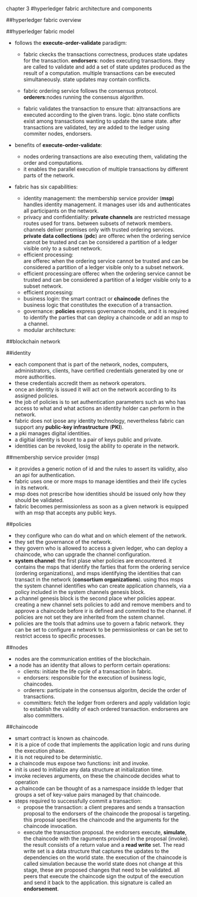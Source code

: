 chapter 3
#hyperledger fabric architecture and components

##hyperledger fabric overview



##hyperledger fabric model

- follows the **execute-order-validate** paradigm:

	- fabric ckecks the transactions correctness, produces state updates for the transaction. **endorsers**: nodes executing transactions. they are called to validate and add a set of state updates produced as the result of a computation. multiple transactions can be executed simultaneously. state updates may contain conflicts.

	- fabric ordering service follows the consensus protocol. **orderers**:nodes running the consensus algorithm.

	- fabric validates the transaction to ensure that: a)transactions are executed according to the given trans. logic. b)no state conflicts exist among transactions wanting to update the same state. after transactions are validated, tey are added to the ledger using commiter nodes, endorsers.

- benefits of **execute-order-validate**:
	- nodes ordering transactions are also executing them, validating the order and computations.
	- it enables the parallel execution of multiple transactions by different parts of the network.

- fabric has six capabilities:
	- identity management: the membership service provider (**msp**) handles identity management. it manages user ids and authenticates all participants on the network.
	- privacy and confidentiality: **private channels** are restricted message routes used for trans. between subsets of network members. channels deliver promises only with trusted ordering services. **private data collections** (**pdc**) are offerec when the ordering service cannot be trusted and can be considered a partition of a ledger visible only to a subset network.
	- efficient processing:  
are offerec when the ordering service cannot be trusted and can be considered a partition of a ledger visible only to a subset network.
	- efficient processing:are offerec when the ordering service cannot be trusted and can be considered a partition of a ledger visible only to a subset network.
	- efficient processing:
	- business login: the smart contract or **chaincode** defines the business logic that constitutes the execution of a transaction.
	- governance: **policies** express governance models, and it is required to identify the parties that can deploy a chaincode or add an msp to a channel. 
	- modular architecture: 

##blockchain network
 

##identity
- each component that is part of the network, nodes, computers, administrators, clients, have certified credentials generated by one or more authorities.
- these credentials accredit them as network operators.
- once an identity is issued it will act on the network according to its assigned policies.
- the job of policies is to set authentication parameters such as who has access to what and what actions an identity holder can perform in the network.
- fabric does not ipose any identity technology, nevertheless fabric can support any **public-key infrastructure** (**PKI**).
- a pki manages digital identities.
- a digitial identity is bount to a pair of keys public and private.
- identities can be revoked, losig the ability to operate in the network.

##membership service provider (msp)
- it provides a generic notion of id and the rules to assert its validity, also an api for authentication.
- fabric uses one or more msps to manage identities and their life cycles in its network.
- msp does not prescribe how identities should be issued only how they should be validated.
- fabric becomes permissionless as soon as a given network is equipped with an msp that accepts any public keys.

##policies
- they configure who can do what and on which element of the network.
- they set the governance of the network.
- they govern who is allowed to access a given ledger, who can deploy a chaincode, who can upgrade the channel configuration.
- **system channel**: the first plase wher policies are encountered. it contains the msps that identify the farties that form the ordering service (ordering organizations), and msps identifying the identities that can transact in the network (**consortium organizations**). using thos msps the system channel identifies who can create application channels, via a policy included in the system channels genesis block.
- a channel genesis block is the second place wher policies appear. creating a new channel sets policies to add and remove members and to approve a chaincode before ir is defined and commited to the channel. if policies are not set they are inherited from the sstem channel.
- policies are the tools that admins use to govern a fabric network. they can be set to configure a network to be permissionless or can be set to restrict access to specific processes.

##nodes
- nodes are the communication entities of the blockchain.
- a node has an identity that allows to perform certain operations:
	- clients: initiate the life cycle of a transaction in fabric.
	- endorsers: responsible for the execution of business logic, chaincodes.
	- orderers: participate in the consensus algoritm, decide the order of transactions.
	- committers: fetch the ledger from orderers and apply validation logic to establish the validity of each ordered transaction. endorseres are also committers.

##chaincode
- smart contract is known as chaincode.
- it is a pice of code that implements the application logic and runs during the execution phase.
- it is not required to be deterministic.
- a chaincode mus expose two functions: init and invoke.
- init is used to initialize any data structure at initialization time.
- invoke recieves arguments, on these the chaincode decides what to operation
- a chaincode can be thought of as a namespace insidde th ledger that groups a set of key-value pairs managed by that chaincode.
- steps required to successfully commit a transaction:
	- propose the transaction: a client prepares and sends a transaction proposal to the endorsers of the chaincode the proposal is targeting. this proposal specifies the chaincode and the arguments for the chaincode invocation.
	- execute the transaction proposal. the endorsers execute, **simulate**, the chaincode with the raguments provided in the proposal (invoke). the result consists of a return value and a **read write** set. The read write set is a data structure that captures the updates to the dependencies on the world state. the execution of the chaincode is called simulation because the world state does not change at this stage, these are proposed changes that need to be validated. all peers that execute the chaincode sign the output of the execution and send it back to the application. this signature is called an **endorsement**.

